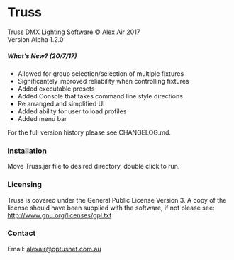 # Truss
Truss DMX Lighting Software &copy; Alex Air 2017 <br>
Version Alpha 1.2.0 

##### What's New? (20/7/17)
* Allowed for group selection/selection of multiple fixtures
* Significantely improved reliability when controlling fixtures
* Added executable presets
* Added Console that takes command line style directions
* Re arranged and simplified UI
* Added ability for user to load profiles
* Added menu bar

For the full version history please see CHANGELOG.md.

### Installation
Move Truss.jar file to desired directory, double click to run.

### Licensing
Truss is covered under the General Public License Version 3. A copy of the license should have been supplied with the software, if not please see: http://www.gnu.org/licenses/gpl.txt

### Contact
Email: alexair@optusnet.com.au
